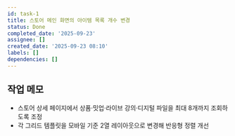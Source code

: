 ```yaml
---
id: task-1
title: 스토어 메인 화면의 아이템 목록 개수 변경
status: Done
completed_date: '2025-09-23'
assignee: []
created_date: '2025-09-23 08:10'
labels: []
dependencies: []
---
```


## 작업 메모

- 스토어 상세 페이지에서 상품·밋업·라이브 강의·디지털 파일을 최대 8개까지 조회하도록 조정
- 각 그리드 템플릿을 모바일 기준 2열 레이아웃으로 변경해 반응형 정렬 개선
